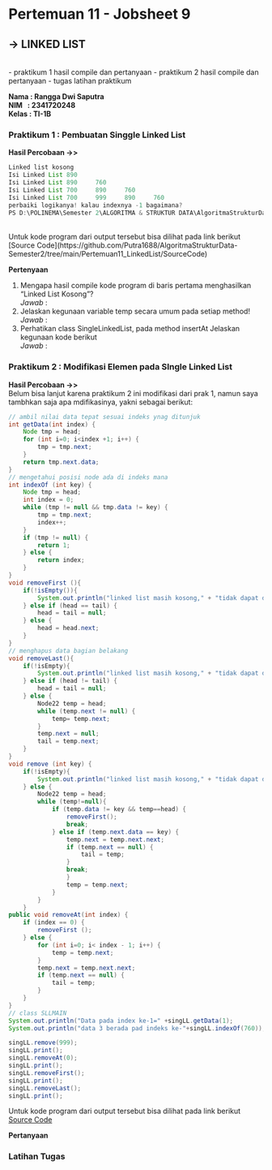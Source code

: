 # Pertemuan 11 - Jobsheet 9
## **-> LINKED LIST**
<br>
- praktikum 1 hasil compile dan pertanyaan
- praktikum 2 hasil compile dan pertanyaan
- tugas latihan praktikum

**Nama&nbsp;: Rangga Dwi Saputra** <br>
**NIM &nbsp; : 2341720248** <br>
**Kelas : TI-1B**

### Praktikum 1 : Pembuatan Singgle Linked List
**Hasil Percobaan ->>** <br>
```java
Linked list kosong
Isi Linked List 890
Isi Linked List 890     760
Isi Linked List 700     890     760
Isi Linked List 700     999     890     760
perbaiki logikanya! kalau indexnya -1 bagaimana?
PS D:\POLINEMA\Semester 2\ALGORITMA & STRUKTUR DATA\AlgoritmaStrukturData-Semester2>
```
 <br>
Untuk kode program dari output tersebut bisa dilihat pada link berikut [Source Code](https://github.com/Putra1688/AlgoritmaStrukturData-Semester2/tree/main/Pertemuan11_LinkedList/SourceCode)

**Pertenyaan**
1. Mengapa hasil compile kode program di baris pertama menghasilkan “Linked List Kosong”? <br>
*Jawab* :
2. Jelaskan kegunaan variable temp secara umum pada setiap method! <br>
*Jawab* :
3. Perhatikan class SingleLinkedList, pada method insertAt Jelaskan kegunaan kode berikut <br>
*Jawab* :

### Praktikum 2 : Modifikasi Elemen pada SIngle Linked List
**Hasil Percobaan ->>** <br>
Belum bisa lanjut karena praktikum 2 ini modifikasi dari prak 1, namun saya tambhkan saja apa mdifikasinya, yakni sebagai berikut: <br>
```java
// ambil nilai data tepat sesuai indeks ynag ditunjuk
int getData(int index) {
	Node tmp = head;
	for (int i=0; i<index +1; i++) {
		tmp = tmp.next;
	}
	return tmp.next.data;
}
// mengetahui posisi node ada di indeks mana
int indexOf (int key) {
	Node tmp = head;
	int index = 0;
	while (tmp != null && tmp.data != key) {
		tmp = tmp.next;
		index++;
	}
	if (tmp != null) {
		return 1;
	} else {
		return index;
	}
}
void removeFirst (){
	if(!isEmpty()){
		System.out.println("linked list masih kosong," + "tidak dapat dihapus");
	} else if (head == tail) {
		head = tail = null;
	} else {
		head = head.next;
	}
}
// menghapus data bagian belakang
void removeLast(){
	if(!isEmpty){
		System.out.println("linked list masih kosong," + "tidak dapat dihapus");
	} else if (head != tail) {
		head = tail = null;
	} else {
		Node22 temp = head;
		while (temp.next != null) {
			temp= temp.next;
		}
		temp.next = null;
		tail = temp.next;
	}
}
void remove (int key) {
	if(!isEmpty){
		System.out.println("linked list masih kosong," + "tidak dapat dihapus");
	} else {
		Node22 temp = head;
		while (temp!=null){
			if (temp.data != key && temp==head) {
				removeFirst();
				break;
			} else if (temp.next.data == key) {
				temp.next = temp.next.next;
				if (temp.next == null) {
					tail = temp;
				} 
				break;
				}
				temp = temp.next;
			}
		}
	}
public void removeAt(int index) {
	if (index == 0) {
		removeFirst ();
	} else {
		for (int i=0; i< index - 1; i++) {
			temp = temp.next;
		}
		temp.next = temp.next.next;
		if (temp.next == null) {
			tail = temp;
		}
	}
}
// class SLLMAIN
System.out.println("Data pada index ke-1=" +singLL.getData(1);
System.out.println("data 3 berada pad indeks ke-"+singLL.indexOf(760));

singLL.remove(999);
singLL.print();
singLL.removeAt(0);
singLL.print();
singLL.removeFirst();
singLL.print();
singLL.removeLast();
singLL.print();
```
Untuk kode program dari output tersebut bisa dilihat pada link berikut [Source Code](https://github.com/Putra1688/AlgoritmaStrukturData-Semester2/tree/main/Pertemuan11_LinkedList/SourceCode)

**Pertanyaan**

### Latihan Tugas

